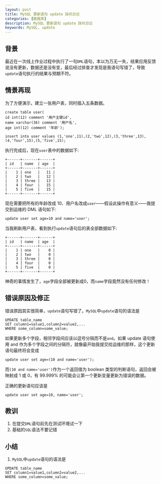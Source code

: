 ```yaml
---
layout: post
title: MySQL 更新语句 update 踩坑日记
categories: [数据库]
description: MySQL 更新语句 update 踩坑日记
keywords: MySQL, update
---
```


## 背景
最近在一次线上作业过程中执行了一句`DML`语句，本以为万无一失，结果应用反馈说没有更新，数据还是没有变，最后经过排查才发现是我语句写错了，导致`update`语句执行的结果与预期不符。

## 情景再现
为了方便演示，建立一张用户表，同时插入五条数据。
````
create table user(
id int(12) comment '用户主键id',
name varchar(36) comment '用户名',
age int(12) comment '年龄');

insert into user values (1,'one',11),(2,'two',12),(3,'three',13),(4,'four',15),(5,'five',15);
````

执行完成后，现在`user`表中的数据如下: 
````
+------+-------+------+
| id   | name  | age  |
+------+-------+------+
|    1 | one   |   11 |
|    2 | two   |   12 |
|    3 | three |   13 |
|    4 | four  |   15 |
|    5 | five  |   15 |
+------+-------+------+
````

现在需要把所有的年龄改成 10、用户名改成`user`——假设此操作有意义——我提交到运维的 DML 语句如下:
````
update user set age=10 and name='user';
````

当我刷新用户表，看到执行`update`语句后的表全部数据如下:
````
+------+-------+------+
| id   | name  | age  |
+------+-------+------+
|    1 | one   |    0 |
|    2 | two   |    0 |
|    3 | three |    0 |
|    4 | four  |    0 |
|    5 | five  |    0 |
+------+-------+------+
````

神奇的事情发生了，`age`字段全部被更新成0，而`name`字段竟然没有任何修改！

## 错误原因及修正
错误原因其实很简单，`update`语句写错了。`MySQL`中`update`语句的语法是
````
UPDATE table_name
SET column1=value1,column2=value2,...
WHERE some_column=some_value;
````

如果更新多个字段，相邻字段间应该以逗号分隔而不是`and`。如果 update 语句使用 and 作为多个字段之间的分隔符，就像最开始我提交给运维的那样，这个更新语句最终将会变成
````
update user set age=(10 and name='user');
````

而`(10 and name='user')`作为一个返回值为 boolean 类型的判断语句，返回会被映射成 1 或 0，有 99.999% 的可能会让第一个更新变量更新为错误的数据。

正确的更新语句应该是
````
update user set age=10, name='user';
````
## 教训
1. 在提交`DML`语句前先在测试环境试一下
2. 基础的`SQL`语法不要记错

## 小结
1. `MySQL`中`update`语句的语法是
```
UPDATE table_name
SET column1=value1,column2=value2,...
WHERE some_column=some_value;
```